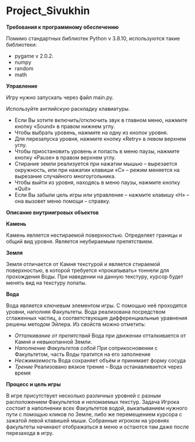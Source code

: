 ﻿# **Project\_Sivukhin**
**Требования к программному обеспечению**

Помимо стандартных библиотек Python v 3.8.10, используются такие библиотеки:

- pygame v 2.0.2.
- numpy
- random
- math

**Управление**

Игру нужно запускать через файл main.py.

Используйте английскую раскладку клавиатуры.

- Если Вы хотите включить/отключить звук в главном меню, нажмите кнопку «Sound» в правом нижнем углу.
- Чтобы выбрать уровень, нажмите на одну из кнопок уровня.
- Для перезапуска уровня, нажмите кнопку «Retry» в левом верхнем углу.
- Чтобы приостановить уровень и попасть в меню паузы, нажмите кнопку «Pause» в правом верхнем углу.
- Стирание земли реализуется при нажатии мышью – вырезается окружность, или при нажатии клавиши «C» – режим меняется на вырезание случайного многоугольника.
- Чтобы выйти из уровня, находясь в меню паузы, нажмите кнопку «Quit»
- Если Вы забыли цель игры или управление – нажмите клавишу «H» – она вызовет меню помощи – справку.

**Описание внутриигровых объектов**

**Камень**

Камень является нестираемой поверхностью. Определяет границы и общий вид уровня. Является неубираемым препятствием.

**Земля**

Земля отличается от Камня текстурой и является стираемой поверхностью, в которой требуется «прокапывать» тоннели для прохождения Воды. При наведении на данную текстуру, курсор будет менять вид на текстуру лопаты.

**Вода**

Вода является ключевым элементом игры. С помощью неё проходятся уровни, наполняя Факультеты. Вода реализована посредством сглаженных частиц, а соответствующие дифференциальные уравнения решены методом Эйлера. Из свойств можно отметить:

- *Отталкивание от препятствий*
  Вода при движении отталкивается от Камня и невыкопанной Земли.
- *Наполнение Факультетов собой*
  При соприкосновении с Факультетом, часть Воды тратится на его заполнение
- *Несжимаемость* 
  Вода сохраняет объём и принимает форму сосуда
- *Трение*
  Реализовано вязкое трение – Вода останавливается через время

**Процесс и цель игры**

В игре присутствует несколько различных уровней с разным расположением Факультетов и неломаемых текстур. Задача Игрока состоит в наполнении всех Факультетов водой, выкапыванием нужного пути с помощью кликов по Земле, либо же перемещением курсора с зажатой левой клавишей мыши. Собранные игроком на уровнях факультеты начинают отображаться в меню и остаются там даже после перезахода в игру.

